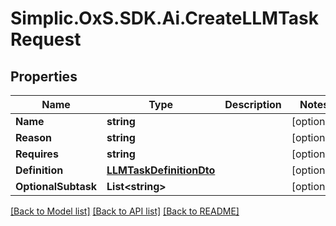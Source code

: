 # Simplic.OxS.SDK.Ai.CreateLLMTaskRequest

## Properties

Name | Type | Description | Notes
------------ | ------------- | ------------- | -------------
**Name** | **string** |  | [optional] 
**Reason** | **string** |  | [optional] 
**Requires** | **string** |  | [optional] 
**Definition** | [**LLMTaskDefinitionDto**](LLMTaskDefinitionDto.md) |  | [optional] 
**OptionalSubtask** | **List&lt;string&gt;** |  | [optional] 

[[Back to Model list]](../README.md#documentation-for-models) [[Back to API list]](../README.md#documentation-for-api-endpoints) [[Back to README]](../README.md)


